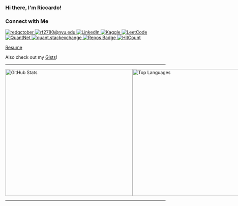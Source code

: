 ### Hi there, I'm Riccardo!

<h3>Connect with Me</h3>
<p>
  <a href="https://redqctober.com">
    <img alt="redqctober" src="https://img.shields.io/static/v1?label=redqctober&message=%20&color=black&logo=&style=flat" />
  </a>
  <a href="mailto:rf2780@nyu.edu">
    <img alt="rf2780@nyu.edu" src="https://img.shields.io/static/v1?label=rf2780@nyu.edu&message=%20&color=red&style=flat" />
  </a>
  <a href="https://www.linkedin.com/in/riccardo-ferrarese/">
    <img alt="LinkedIn" src="https://img.shields.io/static/v1?label=LinkedIn&message=%20&color=0e76a8&logo=linkedin&style=flat" />
  </a>
  <a href="https://www.kaggle.com/riccardof01">
    <img alt="Kaggle" src="https://img.shields.io/static/v1?label=Kaggle&message=%20&color=blue&logo=kaggle&style=flat" />
  </a>
  <a href="https://leetcode.com/u/rf2780/">
    <img alt="LeetCode" src="https://img.shields.io/static/v1?label=LeetCode&message=%20&color=orange&logo=leetcode&style=flat" />
  </a>
  <a href="https://quantnet.com/members/riccardo_f.50877/">
    <img alt="QuantNet" src="https://img.shields.io/static/v1?label=QuantNet&message=%20&color=blue&style=flat" />
  </a>
  <a href="https://quant.stackexchange.com/users/76194/redqctober">
    <img alt="quant.stackexchange" src="https://img.shields.io/static/v1?label=quant.stackexchange&message=%20&color=yellow&style=flat" />
  </a>
  <a href="https://badges.pufler.dev">
    <img alt="Repos Badge" src="https://badges.pufler.dev/repos/Rccd0" />
  </a>
  <a href="https://github.com/Rccd0/creative-profile-readme">
    <img alt="HitCount" src="https://views.whatilearened.today/views/github/Rccd0/creative-profile-readme.svg" />
  </a>
</p>

<!--
[![redqctober](https://img.shields.io/static/v1?label=redqctober&message=%20&color=black&logo=&style=flat)](https://redqctober.com)
[![rf2780@nyu.edu](https://img.shields.io/static/v1?label=rf2780@nyu.edu&message=%20&color=red&style=flat)](mailto:rf2780@nyu.edu)
[![LinkedIn](https://img.shields.io/static/v1?label=LinkedIn&message=%20&color=0e76a8&logo=linkedin&style=flat)](https://www.linkedin.com/in/riccardo-ferrarese/)
[![Kaggle](https://img.shields.io/static/v1?label=Kaggle&message=%20&color=blue&logo=kaggle&style=flat)](https://www.kaggle.com/riccardof01)
[![LeetCode](https://img.shields.io/static/v1?label=LeetCode&message=%20&color=orange&logo=leetcode&style=flat)](https://leetcode.com/u/rf2780/)
[![QuantNet](https://img.shields.io/static/v1?label=QuantNet&message=%20&color=blue&style=flat)](https://quantnet.com/members/riccardo_f.50877/)
[![quant.stackexchange](https://img.shields.io/static/v1?label=quant.stackexchange&message=%20&color=yellow&style=flat)](https://quant.stackexchange.com/users/76194/redqctober)
[![Repos Badge](https://badges.pufler.dev/repos/Rccd0)](https://badges.pufler.dev)
[![HitCount](https://views.whatilearened.today/views/github/Rccd0/creative-profile-readme.svg)](https://github.com/Rccd0/creative-profile-readme)
-->

<!--
Here is a list of my ongoing [research work and projects](...).

Researching and building the next-generation of computing and technology in finance and AI. My passion is working with data to build systems, solve complex challenges, and to better understand how the world operates and changes through emerging technologies including AI, machine learning/data science, blockchain/DeFi, and quantum computing. The three most important skills to me are:

- Resilience
- Collaboration
- Creativity

</td>
<td width="50%">  
- Jan 09 - [Quant Letter: January 2024, Week-2]()
- Jan 03 - [Quant Letter: January 2024, Week-1]()
</td>

-->

[Resume](...)

Also check out my [Gists](https://gist.github.com/Rccd0)!

---

<div style="display: flex; justify-content: space-between; align-items: center;">

  <img src="https://github-readme-stats.vercel.app/api?username=Rccd0&count_private=true&show_icons=true&theme=default" alt="GitHub Stats" width="400">
  
  <img src="https://github-readme-stats.vercel.app/api/top-langs/?username=Rccd0&layout=compact" alt="Top Languages" width="400">

  <img src="https://your-image-url.com" alt="Additional Image" width="400">
  
</div>

---
